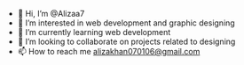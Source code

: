- 👋 Hi, I’m @Alizaa7
- 👀 I’m interested in web development and graphic designing 
- 🌱 I’m currently learning web development 
- 💞️ I’m looking to collaborate on projects related to designing 
- 📫 How to reach me alizakhan070106@gmail.com

<!---
Alizaa7/Alizaa7 is a ✨ special ✨ repository because its `README.md` (this file) appears on your GitHub profile.
You can click the Preview link to take a look at your changes.
--->
